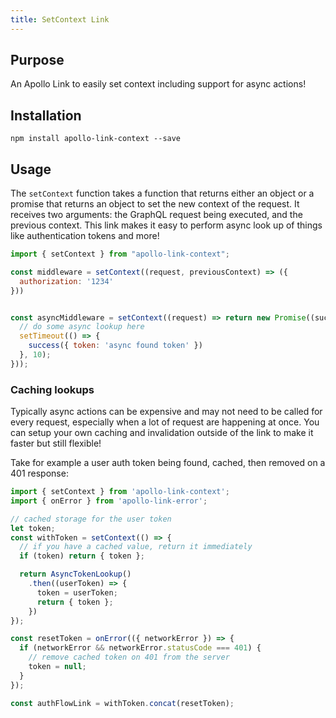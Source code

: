 ```yaml
---
title: SetContext Link
---
```


## Purpose
An Apollo Link to easily set context including support for async actions!

## Installation

`npm install apollo-link-context --save`

## Usage

The `setContext` function takes a function that returns either an object or a promise that returns an object to set the new context of the request. It receives two arguments: the GraphQL request being executed, and the previous context. This link makes it easy to perform async look up of things like authentication tokens and more!

```js
import { setContext } from "apollo-link-context";

const middleware = setContext((request, previousContext) => ({
  authorization: '1234'
}))


const asyncMiddleware = setContext((request) => return new Promise((success, fail) => {
  // do some async lookup here
  setTimeout(() => {
    success({ token: 'async found token' })
  }, 10);
}));

```
### Caching lookups
Typically async actions can be expensive and may not need to be called for every request, especially when a lot of request are happening at once. You can setup your own caching and invalidation outside of the link to make it faster but still flexible!

Take for example a user auth token being found, cached, then removed on a 401 response:

```js
import { setContext } from 'apollo-link-context';
import { onError } from 'apollo-link-error';

// cached storage for the user token
let token;
const withToken = setContext(() => {
  // if you have a cached value, return it immediately
  if (token) return { token };

  return AsyncTokenLookup()
    .then((userToken) => {
      token = userToken;
      return { token };
    })
});

const resetToken = onError(({ networkError }) => {
  if (networkError && networkError.statusCode === 401) {
    // remove cached token on 401 from the server
    token = null;
  }
});

const authFlowLink = withToken.concat(resetToken);
```
